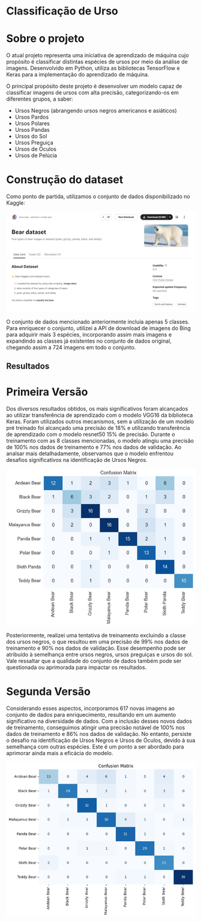 # Classificação de Urso

# Sobre o projeto

O atual projeto representa uma iniciativa de aprendizado de máquina cujo propósito é classificar distintas espécies de ursos por meio da análise de imagens. Desenvolvido em Python, utiliza as bibliotecas TensorFlow e Keras para a implementação do aprendizado de máquina.

O principal propósito deste projeto é desenvolver um modelo capaz de classificar imagens de ursos com alta precisão, categorizando-os em diferentes grupos, a saber:

- Ursos Negros (abrangendo ursos negros americanos e asiáticos)
- Ursos Pardos
- Ursos Polares
- Ursos Pandas
- Ursos do Sol
- Ursos Preguiça
- Ursos de Óculos
- Ursos de Pelúcia

# Construção do dataset

Como ponto de partida, utilizamos o conjunto de dados disponibilizado no Kaggle:

![Dataset Kaggle](/imagens/kaggle-dataset.png)

O conjunto de dados mencionado anteriormente incluía apenas 5 classes. Para enriquecer o conjunto, utilizei a API de download de imagens do Bing para adquirir mais 3 espécies, incorporando assim mais imagens e expandindo as classes já existentes no conjunto de dados original, chegando assim a 724 imagens em todo o conjunto.

## Resultados
# Primeira Versão

Dos diversos resultados obtidos, os mais significativos foram alcançados ao utilizar transferência de aprendizado com o modelo VGG16 da biblioteca Keras. Foram utilizados outros mecanismos, sem a utilização de um modelo pré treinado foi alcançado uma precisão de 18% e utilizando transferência de aprendizado com o modelo resnet50 15% de precisão. Durante o treinamento com as 8 classes mencionadas, o modelo atingiu uma precisão de 100% nos dados de treinamento e 77% nos dados de validação. Ao analsar mais detalhadamente, observamos que o modelo enfrentou desafios significativos na identificação de Ursos Negros.

![Dataset Kaggle](/imagens/matriz-confusao.jpeg)

Posteriormente, realizei uma tentativa de treinamento excluindo a classe dos ursos negros, o que resultou em uma precisão de 99% nos dados de treinamento e 90% nos dados de validação. Esse desempenho pode ser atribuído à semelhança entre ursos negros, ursos preguiças e ursos do sol. Vale ressaltar que a qualidade do conjunto de dados também pode ser questionada ou aprimorada para impactar os resultados.

# Segunda Versão

Considerando esses aspectos, incorporamos 617 novas imagens ao conjunto de dados para enriquecimento, resultando em um aumento significativo na diversidade de dados. Com a inclusão desses novos dados de treinamento, conseguimos atingir uma precisão notável de 100% nos dados de treinamento e 86% nos dados de validação. No entanto, persiste o desafio na identificação de Ursos Negros e Ursos de Óculos, devido à sua semelhança com outras espécies. Este é um ponto a ser abordado para aprimorar ainda mais a eficácia do modelo.

![Dataset Kaggle](/imagens/matriz-confusao-2.jpeg)